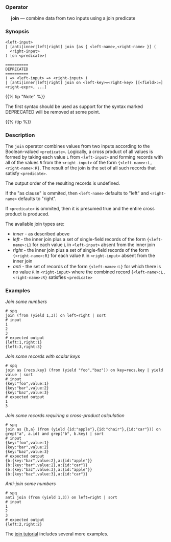 ### Operator

&emsp; **join** &mdash; combine data from two inputs using a join predicate

### Synopsis

```
<left-input>
| [anti|inner|left|right] join [as { <left-name>,<right-name> }] (
  <right-input>
) [on <predicate>]

==========
DEPRECATED
==========
( => <left-input> => <right-input> )
| [anti|inner|left|right] join on <left-key>=<right-key> [[<field>:=]<right-expr>, ...]
```

{{% tip "Note" %}}

The first syntax should be used as support for the syntax marked DEPRECATED will be
removed at some point.

{{% /tip %}}

### Description

The `join` operator combines values from two inputs according to the Boolean-valued
`<predicate>`.  Logically, a cross product of all values is formed by taking each
value `L` from `<left-input>` and forming records with all of the values `R` from
the `<right-input>` of the form `{<left-name>:L,<right-name>:R}`.  The result
of the join is the set of all such records that satisfy `<predicate>`.

The output order of the resulting records is undefined.

If the "as clause" is ommited, then `<left-name>` defaults to "left" and
`<right-name>` defaults to "right".

If `<predicate>` is ommited, then it is presumed true and the entire cross
product is produced.

The available join types are:
* _inner_ - as described above
* _left_ - the inner join plus a set of single-field records of the form
`{<left-name>:L}` for each value `L` in `<left-input>` absent from the inner join
* _right_ - the inner join plus a set of single-field records of the form
`{<right-name>:R}` for each value `R` in `<right-input>` absent from the inner join
* _anti_ - the set of records of the form `{<left-name>:L}` for which there is no value
`R` in `<right-input>` where the combined record `{<left-name>:L,<right-name>:R}`
satisfies `<predicate>`

### Examples

_Join some numbers_
```mdtest-spq-notyet
# spq
join (from (yield 1,3)) on left=right | sort
# input
1
2
3
# expected output
{left:1,right:1}
{left:3,right:3}
```

_Join some records with scalar keys_
```mdtest-spq-notyet
# spq
join as {recs,key} (from (yield "foo","baz")) on key=recs.key | yield value | sort
# input
{key:"foo",value:1}
{key:"bar",value:2}
{key:"baz",value:3}
# expected output
1
3
```

_Join some records requiring a cross-product calculation_
```mdtest-spq-notyet
# spq
join as {b,a} (from (yield {id:"apple"},{id:"chair"},{id:"car"})) on grep("a", a.id) and grep("b", b.key) | sort
# input
{key:"foo",value:1}
{key:"bar",value:2}
{key:"baz",value:3}
# expected output
{b:{key:"bar",value:2},a:{id:"apple"}}
{b:{key:"bar",value:2},a:{id:"car"}}
{b:{key:"baz",value:3},a:{id:"apple"}}
{b:{key:"baz",value:3},a:{id:"car"}}
```

_Anti-join some numbers_
```mdtest-spq-notyet
# spq
anti join (from (yield 1,3)) on left=right | sort
# input
1
2
3
# expected output
{left:2,right:2}
```

The [join tutorial](../../tutorials/join.md) includes several more examples.
